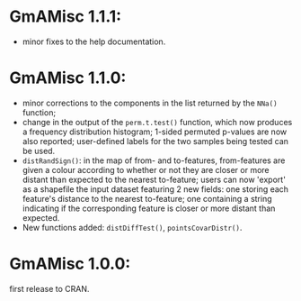 # GmAMisc 1.1.1:

* minor fixes to the help documentation.

# GmAMisc 1.1.0:

* minor corrections to the components in the list returned by the `NNa()` function; 
* change in the output of the `perm.t.test()` function, which now produces a frequency distribution histogram; 1-sided permuted p-values are now also reported; user-defined labels for the two samples being tested can be used.
* `distRandSign()`: in the map of from- and to-features, from-features are given a colour according to whether or not they are closer or more distant than expected to the nearest to-feature; users can now 'export' as a shapefile the input dataset featuring 2 new fields: one storing each feature's distance to the nearest to-feature; one containing a string indicating if the corresponding feature is closer or more distant than expected.
* New functions added: `distDiffTest()`, `pointsCovarDistr()`.

# GmAMisc 1.0.0:

first release to CRAN.
